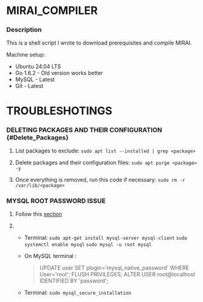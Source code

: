 # MIRAI_COMPILER

### Description

This is a shell script I wrote to download prerequisites and compile MIRAI.

Machine setup:

- Ubuntu 24.04 LTS
- Go 1.6.2 - Old version works better
- MySQL - Latest
- Git - Latest

# TROUBLESHOTINGS

### DELETING PACKAGES AND THEIR CONFIGURATION {#Delete_Packages}

1. List packages to exclude:
   `sudo apt list --installed | grep <package>`

2. Delete packages and their configuration files:
   `sudo apt purge <package> -y`

3. Once everything is removed, run this code if necessary:
   `sudo rm -r /var/lib/<package>`

### MYSQL ROOT PASSWORD ISSUE

1. Follow this [section](#Delete_Packages)

2. - Terminal:
     `sudo apt-get install mysql-server mysql-client`
     `sudo systemctl enable mysql`
     `sudo mysql -u root mysql`

   - On MySQL terminal :

     > UPDATE user SET plugin='mysql_native_password' WHERE User='root';
     > FLUSH PRIVILEGES;
     > ALTER USER root@localhost IDENTIFIED BY 'password';

   - Terminal:
     `sudo mysql_secure_installation`
